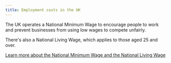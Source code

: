```yaml
---
title: Employment costs in the UK
---
```


The UK operates a National Minimum Wage to encourage people to work and prevent businesses from using low wages to compete unfairly.
 
There's also a National Living Wage, which applies to those aged 25 and over.

[Learn more about the National Minimum Wage and the National Living Wage](https://www.gov.uk/national-minimum-wage/who-gets-the-minimum-wage)

